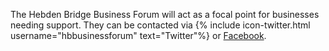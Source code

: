 The Hebden Bridge Business Forum will act as a focal point for businesses
needing support. They can be contacted via {% include icon-twitter.html username="hbbusinessforum" text="Twitter"%} or [Facebook](https://www.facebook.com/hebdenbridgebusinessforum).
